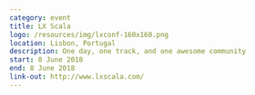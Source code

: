 ```yaml
---
category: event
title: LX Scala
logo: /resources/img/lxconf-160x160.png
location: Lisbon, Portugal
description: One day, one track, and one awesome community
start: 8 June 2018
end: 8 June 2018
link-out: http://www.lxscala.com/
---
```

